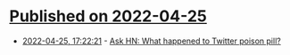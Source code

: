# [Published on 2022-04-25](index.md)

* [2022-04-25, 17:22:21](https://news.ycombinator.com/item?id=31157969) - [Ask HN: What happened to Twitter poison pill?](https://news.ycombinator.com/item?id=31157969)

